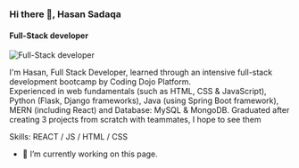 ### Hi there 👋, Hasan Sadaqa
#### Full-Stack developer 
![Full-Stack developer ](https://scontent.ftlv12-1.fna.fbcdn.net/v/t39.30808-6/322173639_5766446706802301_8335249283479454347_n.jpg?_nc_cat=105&ccb=1-7&_nc_sid=e3f864&_nc_ohc=ZrHR-IpOnH8AX8FCOXc&_nc_ht=scontent.ftlv12-1.fna&oh=00_AfAjkgKTIULLvLAanlCMKtA_f_BqaYIQzCbeP0QoYOUApg&oe=63D5633C)

I'm Hasan, Full Stack Developer, learned through an intensive full-stack development bootcamp by Coding Dojo Platform.         
Experienced in web fundamentals (such as HTML, CSS & JavaScript), Python (Flask, Django frameworks), Java (using Spring Boot framework), MERN (including React) and Database: MySQL & MongoDB. 
Graduated after creating 3 projects from scratch with teammates, I hope to see them 

Skills: REACT / JS / HTML / CSS

- 🔭 I’m currently working on this page. 




